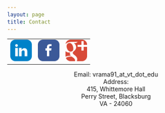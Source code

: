 ```yaml
---
layout: page
title: Contact
---
```

<script type="text/javascript" src="http://www.skypeassets.com/i/scom/js/skype-uri.js"></script>
<div id="SkypeButton_Call_freakstall_1" align="center">
<script type="text/javascript">
    Skype.ui({
      "name": "chat",
      "element": "SkypeButton_Call_freakstall_1",
      "participants": ["freakstall"],
      "imageSize": 32
    });
  </script>
</div>

<div align="center">
<table>
<tr><td><a href='http://lnkd.in/d5EGuK4'><img src='/public/images/57x57/linkedin.png' width='50'></a></td><td><a href='https://www.facebook.com/ramakrishna928'><img src='/public/images/57x57/facebook.png' width='50'></a></td><td><a href='https://plus.google.com/+RamakrishnaVedantam/posts'><img src='/public/images/57x57/googleplus.png' width='50'></a></td></tr>
</table>
</div>
<div align="center">
Email: vrama91_at_vt_dot_edu<br/>
Address:<br/> 
415, Whittemore Hall <br/>
Perry Street, Blacksburg<br/> 
VA - 24060
</div>

